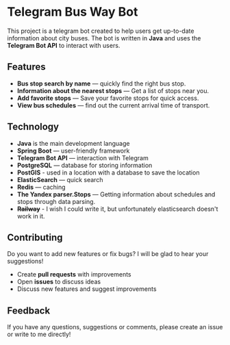 # Telegram Bus Way Bot
This project is a telegram bot created to help users get up-to-date information about city buses. The bot is written in **Java** and uses the **Telegram Bot API** to interact with users.

## Features
- **Bus stop search by name** — quickly find the right bus stop.
- **Information about the nearest stops** — Get a list of stops near you.
- **Add favorite stops** — Save your favorite stops for quick access.
- **View bus schedules** — find out the current arrival time of transport.

## Technology
- **Java** is the main development language
- **Spring Boot** — user-friendly framework
- **Telegram Bot API** — interaction with Telegram
- **PostgreSQL** — database for storing information
- **PostGIS** - used in a location with a database to save the location
- **ElasticSearch** — quick search
- **Redis** — caching
- **The Yandex parser.Stops** — Getting information about schedules and stops through data parsing.
- ~~**Railway**~~ - I wish I could write it, but unfortunately elasticsearch doesn't work in it.

## Contributing
Do you want to add new features or fix bugs? I will be glad to hear your suggestions!
- Create **pull requests** with improvements
- Open **issues** to discuss ideas
- Discuss new features and suggest improvements

## Feedback
If you have any questions, suggestions or comments, please create an issue or write to me directly!
